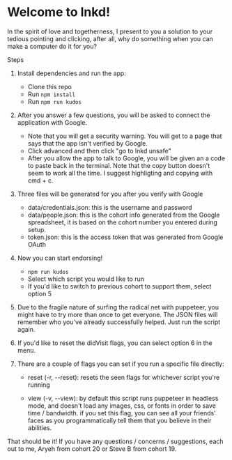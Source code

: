 # Welcome to lnkd!
In the spirit of love and togetherness, I present to you a solution to your tedious pointing and clicking, after all, why do something when you can make a computer do it for you?

Steps

1. Install dependencies and run the app:
   - Clone this repo 
   - Run `npm install`
   - Run `npm run kudos`
2. After you answer a few questions, you will be asked to connect the application with Google. 
   - Note that you will get a security warning. You will get to a page that says that the app isn't verified by Google. 
   - Click advanced and then click "go to lnkd unsafe"
   - After you allow the app to talk to Google, you will be given an a code to paste back in the terminal. Note that the copy button doesn't seem to work all the time. I suggest highligting and copying with cmd + c.
3. Three files will be generated for you after you verify with Google
   - data/credentials.json: this is the username and password
   - data/people.json: this is the cohort info generated from the Google spreadsheet, it is based on the cohort number you entered during setup. 
   - token.json: this is the access token that was generated from Google OAuth
4. Now you can start endorsing! 
   - `npm run kudos`
   - Select which script you would like to run
   - If you'd like to switch to previous cohort to support them, select option 5
5. Due to the fragile nature of surfing the radical net with puppeteer, you might have to try more than once to get everyone. The JSON files will remember who you've already successfully helped. Just run the script again. 
6. If you'd like to reset the didVisit flags, you can select option 6 in the menu. 

7. There are a couple of flags you can set if you run a specific file directly:

   - reset (-r, --reset): resets the seen flags for whichever script you're running

   - view (-v, --view): by default this script runs puppeteer in headless mode, and doesn't load any images, css, or fonts in order to save time / bandwidth. if you set this flag, you can see all your friends' faces as you programmatically tell them that you believe in their abilities.

That should be it! If you have any questions / concerns / suggestions, each out to me, Aryeh from cohort 20 or Steve B from cohort 19.
